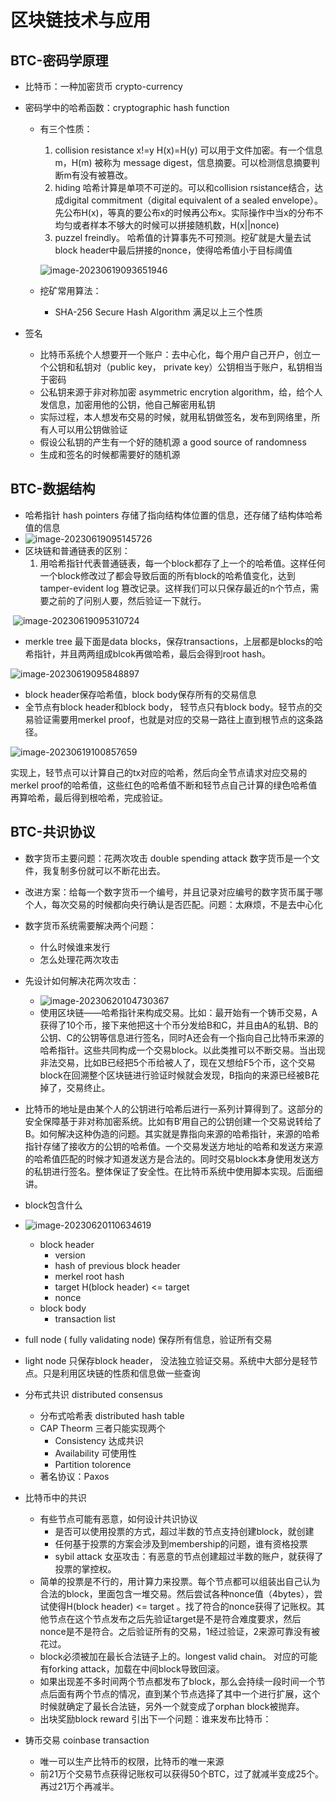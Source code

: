 # 区块链技术与应用



## BTC-密码学原理

- 比特币：一种加密货币 crypto-currency

- 密码学中的哈希函数：cryptographic hash function

  - 有三个性质：

    1. collision resistance x!=y H(x)=H(y) 可以用于文件加密。有一个信息m，H(m) 被称为 message digest，信息摘要。可以检测信息摘要判断m有没有被篡改。
    2. hiding  哈希计算是单项不可逆的。可以和collision rsistance结合，达成digital commitment（digital equivalent of a sealed envelope）。先公布H(x)，等真的要公布x的时候再公布x。实际操作中当x的分布不均匀或者样本不够大的时候可以拼接随机数，H(x||nonce)
    3. puzzel freindly。 哈希值的计算事先不可预测。挖矿就是大量去试block header中最后拼接的nonce，使得哈希值小于目标阈值

    ![image-20230619093651946](https://raw.githubusercontent.com/JeanDiable/MyGallery/main/img/image-20230619093651946.png)

  - 挖矿常用算法：
    - SHA-256 Secure Hash Algorithm 满足以上三个性质

- 签名

  - 比特币系统个人想要开一个账户：去中心化，每个用户自己开户，创立一个公钥和私钥对（public key， private key）公钥相当于账户，私钥相当于密码
  - 公私钥来源于非对称加密 asymmetric encrytion algorithm，给，给个人发信息，加密用他的公钥，他自己解密用私钥
  - 实际过程，本人想发布交易的时候，就用私钥做签名，发布到网络里，所有人可以用公钥做验证
  - 假设公私钥的产生有一个好的随机源 a good source of randomness
  - 生成和签名的时候都需要好的随机源



## BTC-数据结构

- 哈希指针 hash pointers 存储了指向结构体位置的信息，还存储了结构体哈希值的信息
- ![image-20230619095145726](https://raw.githubusercontent.com/JeanDiable/MyGallery/main/img/image-20230619095145726.png)
- 区块链和普通链表的区别：
  1. 用哈希指针代表普通链表，每一个block都存了上一个的哈希值。这样任何一个block修改过了都会导致后面的所有block的哈希值变化，达到tamper-evident log 篡改记录。这样我们可以只保存最近的n个节点，需要之前的了问别人要，然后验证一下就行。

​		![image-20230619095310724](https://raw.githubusercontent.com/JeanDiable/MyGallery/main/img/image-20230619095310724.png)

- merkle tree 最下面是data blocks，保存transactions，上层都是blocks的哈希指针，并且两两组成blcok再做哈希，最后会得到root hash。

![image-20230619095848897](https://raw.githubusercontent.com/JeanDiable/MyGallery/main/img/image-20230619095848897.png)

- block header保存哈希值，block body保存所有的交易信息
- 全节点有block header和block body， 轻节点只有block body。轻节点的交易验证需要用merkel proof，也就是对应的交易一路往上直到根节点的这条路径。

![image-20230619100857659](https://raw.githubusercontent.com/JeanDiable/MyGallery/main/img/image-20230619100857659.png)

实现上，轻节点可以计算自己的tx对应的哈希，然后向全节点请求对应交易的merkel proof的哈希值，这些红色的哈希值不断和轻节点自己计算的绿色哈希值再算哈希，最后得到根哈希，完成验证。



## BTC-共识协议

- 数字货币主要问题：花两次攻击 double spending attack 数字货币是一个文件，我复制多份就可以不断花出去。

- 改进方案：给每一个数字货币一个编号，并且记录对应编号的数字货币属于哪个人，每次交易的时候都向央行确认是否匹配。问题：太麻烦，不是去中心化
- 数字货币系统需要解决两个问题：
  - 什么时候谁来发行
  - 怎么处理花两次攻击
- 先设计如何解决花两次攻击：
  - ![image-20230620104730367](https://raw.githubusercontent.com/JeanDiable/MyGallery/main/img/image-20230620104730367.png)
  - 使用区块链——哈希指针来构成交易。比如：最开始有一个铸币交易，A获得了10个币，接下来他把这十个币分发给B和C，并且由A的私钥、B的公钥、C的公钥等信息进行签名，同时A还会有一个指向自己比特币来源的哈希指针。这些共同构成一个交易block。以此类推可以不断交易。当出现非法交易，比如B已经把5个币给被人了，现在又想给F5个币，这个交易block在回溯整个区块链进行验证时候就会发现，B指向的来源已经被B花掉了，交易终止。

- 比特币的地址是由某个人的公钥进行哈希后进行一系列计算得到了。这部分的安全保障基于非对称加密系统。比如有B‘用自己的公钥创建一个交易说转给了B。如何解决这种伪造的问题。其实就是靠指向来源的哈希指针，来源的哈希指针存储了接收方的公钥的哈希值。一个交易发送方地址的哈希和发送方来源的哈希值匹配的时候才知道发送方是合法的。同时交易block本身使用发送方的私钥进行签名。整体保证了安全性。在比特币系统中使用脚本实现。后面细讲。
- block包含什么
- ![image-20230620110634619](https://raw.githubusercontent.com/JeanDiable/MyGallery/main/img/image-20230620110634619.png)
  - block header
    - version
    - hash of previous block header
    - merkel root hash
    - target  H(block header) <= target 
    - nonce
  - block body
    - transaction list

- full node ( fully validating node) 保存所有信息，验证所有交易
- light node 只保存block header， 没法独立验证交易。系统中大部分是轻节点。只是利用区块链的性质和信息做一些查询



- 分布式共识 distributed consensus
  - 分布式哈希表 distributed hash table
  - CAP Theorm 三者只能实现两个
    - Consistency 达成共识
    - Availability 可使用性
    - Partition tolorence
  - 著名协议：Paxos 



- 比特币中的共识
  - 有些节点可能有恶意，如何设计共识协议
    - 是否可以使用投票的方式，超过半数的节点支持创建block，就创建
    - 任何基于投票的方案会涉及到membership的问题，谁有资格投票
    - sybil attack 女巫攻击：有恶意的节点创建超过半数的账户，就获得了投票的掌控权。
  - 简单的投票是不行的，用计算力来投票。每个节点都可以组装出自己认为合法的block，里面包含一堆交易。然后尝试各种nonce值（4bytes），尝试使得H(block header) <= target 。找了符合的nonce获得了记账权。其他节点在这个节点发布之后先验证target是不是符合难度要求，然后nonce是不是符合。之后验证所有的交易，1经过验证，2来源可靠没有被花过。
  - block必须被加在最长合法链子上的。longest valid chain。 对应的可能有forking attack，加载在中间block导致回滚。
  - 如果出现差不多时间两个节点都发布了block，那么会持续一段时间一个节点后面有两个节点的情况，直到某个节点选择了其中一个进行扩展，这个时候就确定了最长合法链，另外一个就变成了orphan block被抛弃。
  - 出块奖励block reward 引出下一个问题：谁来发布比特币：



- 铸币交易 coinbase transaction
  - 唯一可以生产比特币的权限，比特币的唯一来源
  - 前21万个交易节点获得记账权可以获得50个BTC，过了就减半变成25个。再过21万个再减半。





